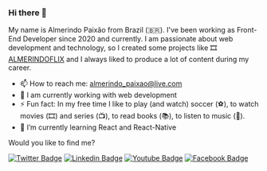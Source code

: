 ### Hi there 👋

My name is Almerindo Paixão from Brazil (🇧🇷). I've been working as Front-End Developer since 2020 and currently. I am passionate about web development and technology, so I created some projects like 🎞️ [ALMERINDOFLIX](https://almerindoflix.vercel.app) and I always liked to produce a lot of content during my career.
- 📫 How to reach me: almerindo_paixao@live.com
- 🔭 I am currently working with web development
- ⚡ Fun fact: In my free time I like to play (and watch) soccer (⚽️), to watch movies (🎞️) and series (📺), to read books (📚), to listen to music (🎵).
- 🌱 I’m currently learning React and React-Native


Would you like to find me?

[![Twitter Badge](https://img.shields.io/badge/-Twitter-1ca0f1?style=flat-square&labelColor=1ca0f1&logo=twitter&logoColor=white&link=https://twitter.com/almerindopaixao)](https://twitter.com/almerindopaixao)
[![Linkedin Badge](https://img.shields.io/badge/-LinkedIn-blue?style=flat-square&logo=Linkedin&logoColor=white&link=https://www.linkedin.com/in/almerindopaixao/)](https://www.linkedin.com/in/almerindopaixao/)
[![Youtube Badge](https://img.shields.io/badge/-Youtube-FF0000?style=flat-square&labelColor=FF0000&logo=youtube&logoColor=white&link=https://www.youtube.com/channel/UCOLlxMWiX4sC1fcf0X6kUJg?view_as=subscriber)](https://www.youtube.com/channel/UCOLlxMWiX4sC1fcf0X6kUJg?view_as=subscriber)
[![Facebook Badge](https://img.shields.io/badge/-Facebook-blue?style=flat-square&logo=Facebook&logoColor=white&link=https://www.facebook.com/almerindo.paixao)](https://www.facebook.com/almerindo.paixao)

